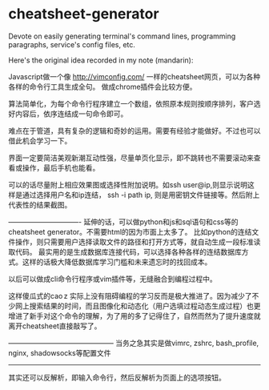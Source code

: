 # cheatsheet-generator
Devote on easily generating terminal's command lines, programming paragraphs, service's config files, etc.

Here's the original idea recorded in my note (mandarin):

Javascript做一个像 http://vimconfig.com/ 一样的cheatsheet网页，可以为各种各样的命令行工具生成全句。
做成chrome插件会比较方便。

算法简单化，为每个命令行程序建立一个数组，依照原本规则按顺序排列，客户选好内容后，依序连结成一句命令即可。

难点在于管道，具有复杂的逻辑和奇妙的运用。需要有经验才能做好。不过也可以借此机会学习一下。

界面一定要简洁美观新潮互动性强，尽量单页化显示，即不跳转也不需要滚动来查看或操作，最后手机也能看。

可以的话尽量附上相应效果图或选择性附加说明。如ssh user@ip,则显示说明这样是通过选择用户名和ip连结， ssh -i path ip, 则是用密钥文件链接等。然后附上代表性的结果截图。

——————————-
延伸的话，可以做python和js和sql语句和css等的cheatsheet generator。不需要html的因为市面上太多了。
比如python的连结文件操作，则只需要用户选择读取文件的路径和打开方式等，就自动生成一段标准读取代码。
最实用的是生成数据库连接代码，可以选择各种各样的连结数据库方式。这样的话极大降低数据库学习门槛和未来遗忘时的找回成本。

以后可以做成cli命令行程序或vim插件等，无缝融合到编程过程中。

这样傻瓜式的cao z 实际上没有阻碍编程的学习反而是极大推进了。因为减少了不少网上搜索结果的时间，而且图像化和动态化（用户选填过程动态生成过程）也更增进了新手对这个命令的理解，为了用的多了记得住了，自然而然为了提升速度就离开cheatsheet直接敲写了。



———————————————
当务之急其实是做vimrc, zshrc, bash_profile, nginx, shadowsocks等配置文件


------------------------------
其实还可以反解析，即输入命令行，然后反解析为页面上的选项按钮。


